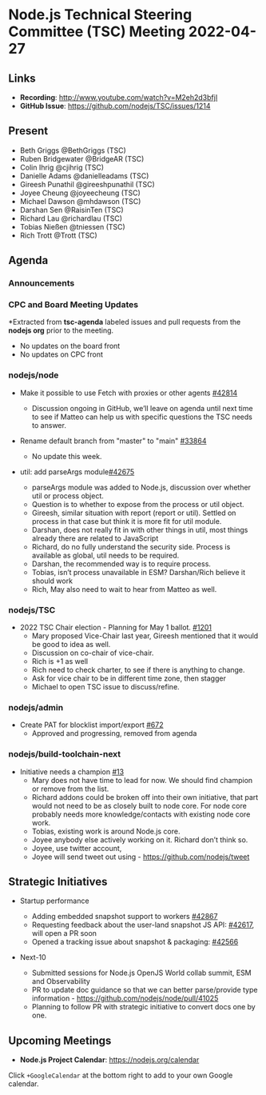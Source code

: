 # Node.js Technical Steering Committee (TSC) Meeting 2022-04-27

## Links

* **Recording**:  <http://www.youtube.com/watch?v=M2eh2d3bfjI>
* **GitHub Issue**: <https://github.com/nodejs/TSC/issues/1214>

## Present

* Beth Griggs @BethGriggs (TSC)
* Ruben Bridgewater @BridgeAR (TSC)
* Colin Ihrig @cjihrig (TSC)
* Danielle Adams @danielleadams (TSC)
* Gireesh Punathil @gireeshpunathil (TSC)
* Joyee Cheung @joyeecheung (TSC)
* Michael Dawson @mhdawson (TSC)
* Darshan Sen @RaisinTen (TSC)
* Richard Lau @richardlau (TSC)
* Tobias Nießen @tniessen (TSC)
* Rich Trott @Trott (TSC)

## Agenda

### Announcements

### CPC and Board Meeting Updates

*Extracted from **tsc-agenda** labeled issues and pull requests from the **nodejs org** prior to the meeting.

* No updates on the board front
* No updates on CPC front

### nodejs/node

* Make it possible to use Fetch with proxies or other agents [#42814](https://github.com/nodejs/node/issues/42814)
  * Discussion ongoing in GitHub, we’ll leave on agenda until next time to see
    if Matteo can help us with specific questions the TSC needs to answer.

* Rename default branch from "master" to "main" [#33864](https://github.com/nodejs/node/issues/33864)
  * No update this week.

* util: add parseArgs module[#42675](https://github.com/nodejs/node/pull/42675)
  * parseArgs module was added to Node.js, discussion over whether util or process object.
  * Question is to whether to expose from the process or util object.
  * Gireesh, similar situation with report (report or util). Settled on process in that case but think it
    is more fit for util module.
  * Darshan, does not really fit in with other things in util, most things already there are related to
    JavaScript
  * Richard, do no fully understand the security side. Process is available as global, util needs to
    be required.
  * Darshan, the recommended way is to require process.
  * Tobias, isn’t process unavailable in ESM?  Darshan/Rich believe it should work
  * Rich, May also need to wait to hear from Matteo as well.

### nodejs/TSC

* 2022 TSC Chair election - Planning for May 1 ballot. [#1201](https://github.com/nodejs/TSC/issues/1201)
  * Mary proposed Vice-Chair last year, Gireesh mentioned that it would be good to idea as well.
  * Discussion on co-chair of vice-chair.
  * Rich is +1 as well
  * Rich need to check charter, to see if there is anything to change.
  * Ask for vice chair to be in different time zone, then stagger
  * Michael to open TSC issue to discuss/refine.

### nodejs/admin

* Create PAT for blocklist import/export [#672](https://github.com/nodejs/admin/issues/672)
  * Approved and progressing, removed from agenda

### nodejs/build-toolchain-next

* Initiative needs a champion [#13](https://github.com/nodejs/build-toolchain-next/issues/13)
  * Mary does not have time to lead for now. We should find champion or remove from the list.
  * Richard addons could be broken off into their own initiative, that part would not need to be
    as closely built to node core. For node core probably needs more knowledge/contacts with
    existing node core work.
  * Tobias, existing work is around Node.js core.
  * Joyee anybody else actively working on it. Richard don’t think so.
  * Joyee, use twitter account,
  * Joyee will send tweet out using - <https://github.com/nodejs/tweet>

## Strategic Initiatives

* Startup performance
  * Adding embedded snapshot support to workers [#42867](https://github.com/nodejs/node/pull/42867)
  * Requesting feedback about the user-land snapshot JS API: [#42617](https://github.com/nodejs/node/issues/42617), will open a PR soon
  * Opened a tracking issue about snapshot & packaging: [#42566](https://github.com/nodejs/node/issues/42566)

* Next-10
  * Submitted sessions for Node.js OpenJS World collab summit, ESM and Observability
  * PR to update doc guidance so that we can better parse/provide type information - <https://github.com/nodejs/node/pull/41025>
  * Planning to follow PR with strategic initiative to convert docs one by one.

## Upcoming Meetings

* **Node.js Project Calendar**: <https://nodejs.org/calendar>

Click `+GoogleCalendar` at the bottom right to add to your own Google calendar.

